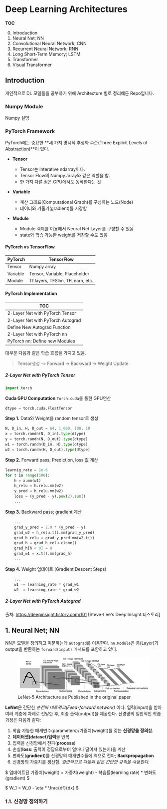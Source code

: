 # Deep Learning Architectures

**TOC**

0. Introduction
1. Neural Net; NN
2. Convolutional Neural Network; CNN
3. Recurrent Neural Network; RNN
4. Long Short-Term Memory; LSTM
5. Transformer
6. Visual Transformer

## Introduction

개인적으로 DL 모델들을 공부하기 위해 Architecture 별로 정리해둔 Repo입니다.

### Numpy Module

Numpy 설명

### PyTorch Framework

PyTorch에는 중요한 **세 가지 명시적 추상화 수준(Three Explicit Levels of Abstraction)**이 있다.

- **Tensor**
    - Tensor는 Interative ndarray이다. 
    - Tensor Flow의 Numpy array와 같은 역할을 함.
    - 한 가지 다른 점은 GPU에서도 동작한다는 것

- **Variable**
    - 계산 그래프(Computational Graph)를 구성하는 노드(Node)
    - 데이터와 기울기(gradient)를 저장함

- **Module**
    - Module 객체를 이용해서 Neural Net Layer를 구성할 수 있음
    - state와 학습 가능한 weight를 저장할 수도 있음

#### PyTorch vs TensorFlow

| PyTorch | TensorFlow |
| ------- | ---------- |
| Tensor | Numpy array |
| Variable | Tensor, Variable, Placeholder |
| Module | Tf.layers, TFSlim, TFLearn, etc. |

#### PyTorch Implementation

| TOC |
| --- |
| 2-Layer Net with PyTorch Tensor |
| 2-Layer Net with PyTorch Autograd |
| Define New Autograd Function |
| 2-Layer Net with PyTorch nn |
| PyTorch nn: Define new Modules |

대부분 다음과 같은 학습 흐름을 가지고 있음.

> Tensor생성 -> Forward -> Backward -> Weight Update

##### 2-Layer Net with PyTorch Tensor

```python
import torch
```

**Cuda GPU Computation** `Torch.cuda`를 통한 GPU연산

```python
dtype = torch.cuda.FloatTensor
```

**Step 1.** Data와 Weight을 random tensor로 생성

```python
N, D_in, H, D_out = 64, 1_000, 100, 10
x = torch.randn(N, D_in).type(dtype)
y = torch.randn(N, D_out).type(dtype)
w1 = torch.randn(D_in, H).type(dtype)
w2 = torch.randn(H, D_out).type(dtype)
```

**Step 2.** Forward pass; Prediction, loss 값 계산

```python
learnig_rate = 1e-6
for t in range(500):
    h = x.mm(w1)
    h_relu = h.relu.mm(w2)
    y_pred = h_relu.mm(w2)
    loss = (y_pred - y).pow(2).sum()
    ...
```

**Step 3.** Backward pass; gradient 계산

```python
    ...
    grad_y_pred = 2.0 * (y_pred - y)
    grad_w2 = h_relu.t().mm(grad_y_pred)
    grad_h_relu = grad_y_pred.mm(w2.t())
    grad_h = grad_h_relu.clone()
    grad_h[h < 0] = 0
    grad_w1 = x.t().mm(grad_h)
    ...
```

**Step 4.** Weight 업데이트 (Gradient Descent Steps)

```python
    ...
    w1 -= learning_rate * grad_w1
    w2 -= learning_rate * grad_w2
```
##### 2-Layer Net with PyTorch Autograd

출처: https://deepinsight.tistory.com/101 [Steve-Lee's Deep Insight:티스토리]

## 1. Neural Net; NN

NN은 모델을 정의하고 미분하는데 `autograd`를 이용한다.
`nn.Module`은 층(Layer)과 output을 반환하는 `forward(input)` 메서드를 포함하고 있다.

<figure>
    <img src="src\LeNet-5 Architecture as Published in the original paper.png" alt="LeNet-5 Architecture as Published in the original paper">
    <figcaption>LeNet-5 Architecture as Published in the original paper</figcaption>
</figure>

**LeNet**은 간단한 *순전파 네트워크(Feed-forward network)* 이다.
입력(input)을 받아 여러 계층에 차례로 전달한 후, 최종 출력(output)을 제공한다.
신경망의 일반적인 학습과정은 다음과 같다:

1. 학습 가능한 매개변수(parameters)/가중치(weight)를 갖는 **신경망을 정의**함.
2. **데이터셋(dataset)입력**을 반복
3. 입력을 신경망에서 전파(**process**)
4. 손실(**loss**: 출력이 정답으로부터 얼마나 떨어져 있는지)을 계산
5. 변화도(**gradient**)를 신경망의 매개변수들에 역으로 전파; **Backpropagation**
6. 신경망의 가중치를 갱신함. *일반적으로 다음과 같은 간단한 규칙을 사용한다.*

$ 업데이트된 가중치(weight) = 가중치(weight) - 학습률(learning rate) * 변화도(gradient) $


$ W_1 = W_0 - \eta * \frac{df}{dx} $

### 1.1. 신경망 정의하기

